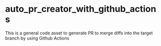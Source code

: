 # auto_pr_creator_with_github_actions
This is a general code asset to generate PR to merge diffs into the target branch by using Github Actions
